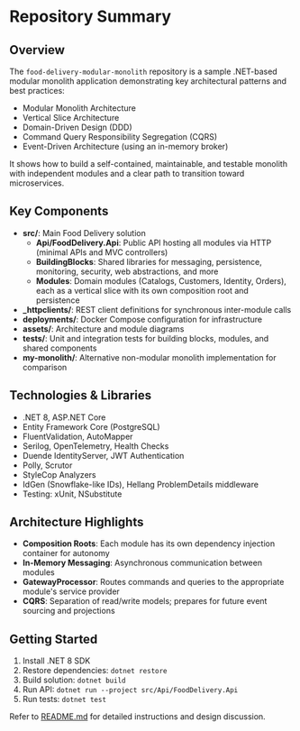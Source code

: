 # Repository Summary

## Overview

The `food-delivery-modular-monolith` repository is a sample .NET-based modular monolith application demonstrating key architectural patterns and best practices:
- Modular Monolith Architecture
- Vertical Slice Architecture
- Domain-Driven Design (DDD)
- Command Query Responsibility Segregation (CQRS)
- Event-Driven Architecture (using an in-memory broker)

It shows how to build a self-contained, maintainable, and testable monolith with independent modules and a clear path to transition toward microservices.

## Key Components
- **src/**: Main Food Delivery solution
  - **Api/FoodDelivery.Api**: Public API hosting all modules via HTTP (minimal APIs and MVC controllers)
  - **BuildingBlocks**: Shared libraries for messaging, persistence, monitoring, security, web abstractions, and more
  - **Modules**: Domain modules (Catalogs, Customers, Identity, Orders), each as a vertical slice with its own composition root and persistence
- **_httpclients/**: REST client definitions for synchronous inter-module calls
- **deployments/**: Docker Compose configuration for infrastructure
- **assets/**: Architecture and module diagrams
- **tests/**: Unit and integration tests for building blocks, modules, and shared components
- **my-monolith/**: Alternative non-modular monolith implementation for comparison

## Technologies & Libraries
- .NET 8, ASP.NET Core
- Entity Framework Core (PostgreSQL)
- FluentValidation, AutoMapper
- Serilog, OpenTelemetry, Health Checks
- Duende IdentityServer, JWT Authentication
- Polly, Scrutor
- StyleCop Analyzers
- IdGen (Snowflake-like IDs), Hellang ProblemDetails middleware
- Testing: xUnit, NSubstitute

## Architecture Highlights
- **Composition Roots**: Each module has its own dependency injection container for autonomy
- **In-Memory Messaging**: Asynchronous communication between modules
- **GatewayProcessor**: Routes commands and queries to the appropriate module's service provider
- **CQRS**: Separation of read/write models; prepares for future event sourcing and projections

## Getting Started
1. Install .NET 8 SDK
2. Restore dependencies: `dotnet restore`
3. Build solution: `dotnet build`
4. Run API: `dotnet run --project src/Api/FoodDelivery.Api`
5. Run tests: `dotnet test`

Refer to [README.md](README.md) for detailed instructions and design discussion.